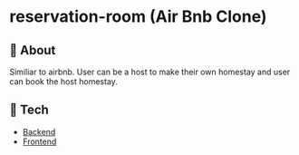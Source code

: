 # reservation-room (Air Bnb Clone)

## 💫 About
Similiar to airbnb. User can be a host to make their own homestay and user can book the host homestay.

## 🚀 Tech
* [Backend](https://github.com/Findryankp/reservation-room/tree/main/backend-go)
* [Frontend](https://github.com/Findryankp/reservation-room/tree/main/frontend-react)

